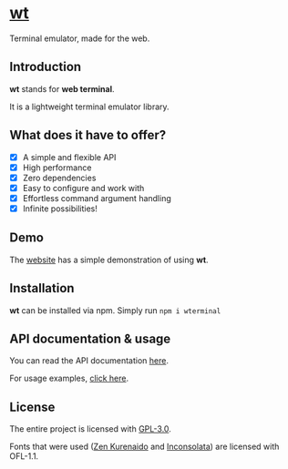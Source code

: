 # [wt](https://often.github.io/wt/)
Terminal emulator, made for the web.

## Introduction
**wt** stands for **web terminal**.

It is a lightweight terminal emulator library.

## What does it have to offer?
- [x] A simple and flexible API
- [x] High performance
- [x] Zero dependencies
- [x] Easy to configure and work with
- [x] Effortless command argument handling
- [x] Infinite possibilities!

## Demo
The [website](https://often.github.io/wt/) has a simple demonstration of using **wt**.

## Installation
**wt** can be installed via npm. Simply run `npm i wterminal`

## API documentation & usage
You can read the API documentation [here](API.md).

For usage examples, [click here](USAGE.md).

## License
The entire project is licensed with [GPL-3.0](LICENSE).

Fonts that were used ([Zen Kurenaido](fonts/zen-kurenaido) and [Inconsolata](fonts/Inconsolata)) are licensed with OFL-1.1.
